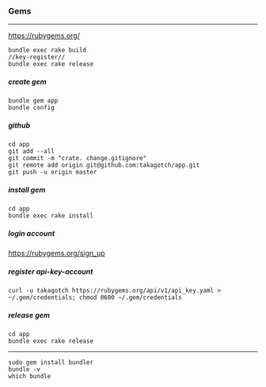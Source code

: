 ### Gems
---
https://rubygems.org/


```
bundle exec rake build
//key-register//
bundle exec rake release
```
##### create gem
```
bundle gem app
bundle config
```

##### github
```
cd app
git add --all
git commit -m "crate. change.gitignore"
git remote add origin git@github.com:takagotch/app.git
git push -u origin master
```

##### install gem
```
cd app
bundle exec rake install
```

##### login account 
https://rubygems.org/sign_up

##### register api-key-account
```
curl -u takagotch https://rubygems.org/api/v1/api_key.yaml > ~/.gem/credentials; chmod 0600 ~/.gem/credentials
```

##### release gem
```
cd app
bundle exec rake release
```
---

```
sudo gem install bundler
bundle -v
which bundle
```



